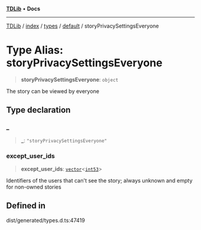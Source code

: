 [**TDLib**](../../../../../../README.md) • **Docs**

***

[TDLib](../../../../../../modules.md) / [index](../../../../../README.md) / [types](../../../README.md) / [default](../README.md) / storyPrivacySettingsEveryone

# Type Alias: storyPrivacySettingsEveryone

> **storyPrivacySettingsEveryone**: `object`

The story can be viewed by everyone

## Type declaration

### \_

> **\_**: `"storyPrivacySettingsEveryone"`

### except\_user\_ids

> **except\_user\_ids**: [`vector`](vector.md)\<[`int53`](int53.md)\>

Identifiers of the users that can't see the story; always unknown and empty for non-owned stories

## Defined in

dist/generated/types.d.ts:47419
